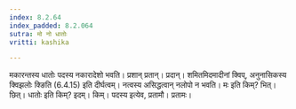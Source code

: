 ```yaml
---
index: 8.2.64
index_padded: 8.2.064
sutra: मो नो धातोः
vritti: kashika

---
```

मकारन्तस्य धातोः पदस्य नकारादेशो भवति। प्रशान् प्रतान्। प्रदान्। शमितमिदमादीनां क्विप्, अनुनासिकस्य क्विझलोः क्ङिति (6.4.15) इति दीर्घत्वम्। नत्वस्य असिद्धत्वान् नलोपो न भवति। मः इति किम्? भित्। छित्। धातोः इति किम्? इदम्। किम्। पदस्य इत्येव, प्रतामौ। प्रतामः।